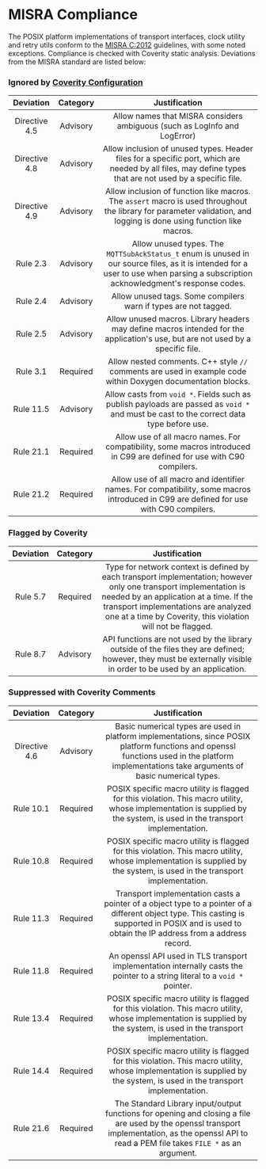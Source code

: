 # MISRA Compliance

The POSIX platform implementations of transport interfaces, clock utility and retry utils conform to the [MISRA C:2012](https://www.misra.org.uk/MISRAHome/MISRAC2012/tabid/196/Default.aspx)
guidelines, with some noted exceptions. Compliance is checked with Coverity static analysis.
Deviations from the MISRA standard are listed below:

### Ignored by [Coverity Configuration](https://github.com/aws/aws-iot-device-sdk-embedded-C/blob/master/tools/coverity/misra.config)
| Deviation | Category | Justification |
| :-: | :-: | :-: |
| Directive 4.5 | Advisory | Allow names that MISRA considers ambiguous (such as LogInfo and LogError) |
| Directive 4.8 | Advisory | Allow inclusion of unused types. Header files for a specific port, which are needed by all files, may define types that are not used by a specific file. |
| Directive 4.9 | Advisory | Allow inclusion of function like macros. The `assert` macro is used throughout the library for parameter validation, and logging is done using function like macros. |
| Rule 2.3 | Advisory | Allow unused types. The `MQTTSubAckStatus_t` enum is unused in our source files, as it is intended for a user to use when parsing a subscription acknowledgment's response codes. |
| Rule 2.4 | Advisory | Allow unused tags. Some compilers warn if types are not tagged. |
| Rule 2.5 | Advisory | Allow unused macros. Library headers may define macros intended for the application's use, but are not used by a specific file. |
| Rule 3.1 | Required | Allow nested comments. C++ style `//` comments are used in example code within Doxygen documentation blocks. |
| Rule 11.5 | Advisory | Allow casts from `void *`. Fields such as publish payloads are passed as `void *` and must be cast to the correct data type before use. |
| Rule 21.1 | Required | Allow use of all macro names. For compatibility, some macros introduced in C99 are defined for use with C90 compilers. |
| Rule 21.2 | Required | Allow use of all macro and identifier names. For compatibility, some macros introduced in C99 are defined for use with C90 compilers. |

### Flagged by Coverity
| Deviation | Category | Justification |
| :-: | :-: | :-: |
| Rule 5.7 | Required | Type for network context is defined by each transport implementation; however only one transport implementation is needed by an application at a time. If the transport implementations are analyzed one at a time by Coverity, this violation will not be flagged. |
| Rule 8.7 | Advisory | API functions are not used by the library outside of the files they are defined; however, they must be externally visible in order to be used by an application. |

### Suppressed with Coverity Comments
| Deviation | Category | Justification |
| :-: | :-: | :-: |
| Directive 4.6 | Advisory | Basic numerical types are used in platform implementations, since POSIX platform functions and openssl functions used in the platform implementations take arguments of basic numerical types. |
| Rule 10.1 | Required | POSIX specific macro utility is flagged for this violation. This macro utility, whose implementation is supplied by the system, is used in the transport implementation. |
| Rule 10.8 | Required | POSIX specific macro utility is flagged for this violation. This macro utility, whose implementation is supplied by the system, is used in the transport implementation. |
| Rule 11.3 | Required | Transport implementation casts a pointer of a object type to a pointer of a different object type. This casting is supported in POSIX and is used to obtain the IP address from a address record. |
| Rule 11.8 | Required | An openssl API used in TLS transport implementation internally casts the pointer to a string literal to a `void *` pointer. |
| Rule 13.4 | Required | POSIX specific macro utility is flagged for this violation. This macro utility, whose implementation is supplied by the system, is used in the transport implementation. |
| Rule 14.4 | Required | POSIX specific macro utility is flagged for this violation. This macro utility, whose implementation is supplied by the system, is used in the transport implementation. |
| Rule 21.6 | Required | The Standard Library input/output functions for opening and closing a file are used by the openssl transport implementation, as the openssl API to read a PEM file takes `FILE *` as an argument. |

